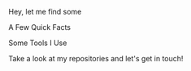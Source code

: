 Hey, let me find some

A Few Quick Facts

Some Tools I Use

Take a look at my repositories and let's get in touch!